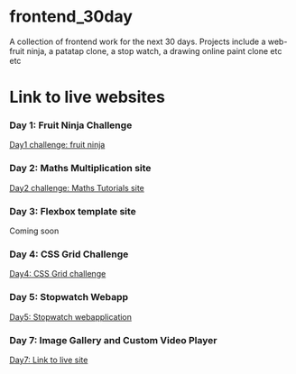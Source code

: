 # frontend_30day
A collection of frontend work for the next 30 days. Projects include a web-fruit ninja, a patatap clone, a stop watch, a drawing online paint clone etc etc

# Link to live websites
### Day 1: Fruit Ninja Challenge
[Day1 challenge: fruit ninja](https://quirky-feynman-b139e6.netlify.com)

### Day 2: Maths Multiplication site
[Day2 challenge: Maths Tutorials site](https://infallible-neumann-ce0e46.netlify.com)

### Day 3: Flexbox template site
Coming soon

### Day 4: CSS Grid Challenge
[Day4: CSS Grid challenge](https://gracious-engelbart-72238e.netlify.com/)

### Day 5: Stopwatch Webapp
[Day5: Stopwatch webapplication](https://hardcore-panini-5445b4.netlify.com/) 

### Day 7: Image Gallery and Custom Video Player
[Day7: Link to live site](https://elastic-pare-12330d.netlify.com)
